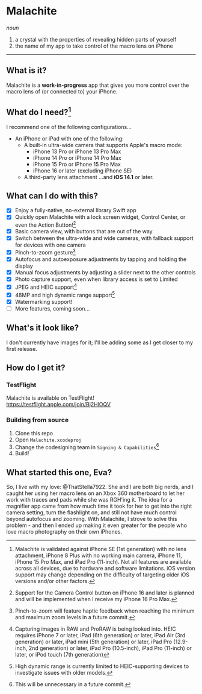 # Malachite
*noun*
1. a crystal with the properties of revealing hidden parts of yourself
2. the name of my app to take control of the macro lens on iPhone
---
## What is it?
Malachite is a **work-in-progress** app that gives you more control over the macro lens of (or connected to) your iPhone.

## What do I need?[^1]
I recommend one of the following configurations...
- An iPhone or iPad with one of the following:
  - A built-in ultra-wide camera that supports Apple's macro mode:
    - iPhone 13 Pro or iPhone 13 Pro Max
    - iPhone 14 Pro or iPhone 14 Pro Max
    - iPhone 15 Pro or iPhone 15 Pro Max
    - iPhone 16 or later (excluding iPhone SE)
  - A third-party lens attachment
...and **iOS 14.1** or later.

## What can I do with this?  
- [x] Enjoy a fully-native, no-external library Swift app
- [x] Quickly open Malachite with a lock screen widget, Control Center, or even the Action Button![^2]
- [x] Basic camera view, with buttons that are out of the way  
- [x] Switch between the ultra-wide and wide cameras, with fallback support for devices with one camera  
- [x] Pinch-to-zoom gesture[^3]  
- [x] Autofocus and autoexposure adjustments by tapping and holding the display 
- [x] Manual focus adjustments by adjusting a slider next to the other controls  
- [x] Photo capture support, even when library access is set to Limited
- [x] JPEG and HEIC support[^5]
- [x] 48MP and high dynamic range support[^6]
- [x] Watermarking support! 
- [ ] More features, coming soon...  

## What's it look like?
I don't currently have images for it; I'll be adding some as I get closer to my first release.

## How do I get it?
### TestFlight
Malachite is available on TestFlight!  
https://testflight.apple.com/join/Bj2HlOQV

### Building from source
1. Clone this repo
2. Open `Malachite.xcodeproj`
3. Change the codesigning team in `Signing & Capabilities`[^7]
4. Build!

## What started this one, Eva?
So, I live with my love: @ThatStella7922. She and I are both big nerds, and I caught her using her macro lens on an Xbox 360 motherboard to let her work with traces and pads while she was RGH'ing it. The idea for a magnifier app came from how much time it took for her to get into the right camera setting, turn the flashlight on, and still not have much control beyond autofocus and zooming. With Malachite, I strove to solve this problem - and then I ended up making it even greater for the people who love macro photography on their own iPhones.

[^1]: Malachite is validated against iPhone SE (1st generation) with no lens attachment, iPhone 8 Plus with no working main camera, iPhone 11, iPhone 15 Pro Max, and iPad Pro (11-inch). Not all features are available across all devices, due to hardware and software limitations. iOS version support may change depending on the difficulty of targeting older iOS versions and/or other factors.
[^2]: Support for the Camera Control button on iPhone 16 and later is planned and will be implemented when I receive my iPhone 16 Pro Max.
[^3]: Pinch-to-zoom will feature haptic feedback when reaching the minimum and maximum zoom levels in a future commit.
[^5]: Capturing images in RAW and ProRAW is being looked into. HEIC requires iPhone 7 or later, iPad (6th generation) or later, iPad Air (3rd generation) or later, iPad mini (5th generation) or later, iPad Pro (12.9-inch, 2nd generation) or later, iPad Pro (10.5-inch), iPad Pro (11-inch) or later, or iPod touch (7th generation)
[^6]: High dynamic range is currently limited to HEIC-supporting devices to investigate issues with older models.
[^7]: This will be unnecessary in a future commit.
